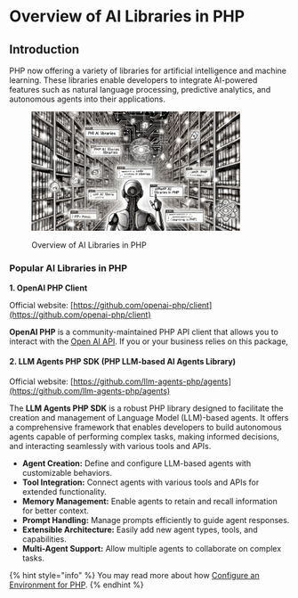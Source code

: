# Overview of AI Libraries in PHP

## Introduction

PHP now offering a variety of libraries for artificial intelligence and machine learning. These libraries enable developers to integrate AI-powered features such as natural language processing, predictive analytics, and autonomous agents into their applications.

<div align="left"><figure><img src="../../.gitbook/assets/ai-overview-ai-libraries-in-php-min.png" alt="" width="375"><figcaption><p>Overview of AI Libraries in PHP</p></figcaption></figure></div>

### Popular AI Libraries in PHP

**1. OpenAI PHP Client**

Official website: [https://github.com/openai-php/client](https://github.com/openai-php/client)

**OpenAI PHP** is a community-maintained PHP API client that allows you to interact with the [Open AI API](https://platform.openai.com/docs/api-reference/introduction). If you or your business relies on this package,

#### **2.** LLM Agents PHP SDK **(PHP LLM-based AI Agents Library)**

Official website: [https://github.com/llm-agents-php/agents](https://github.com/llm-agents-php/agents)

The **LLM Agents PHP SDK** is a robust PHP library designed to facilitate the creation and management of Language Model (LLM)-based agents. It offers a comprehensive framework that enables developers to build autonomous agents capable of performing complex tasks, making informed decisions, and interacting seamlessly with various tools and APIs.

* **Agent Creation:** Define and configure LLM-based agents with customizable behaviors.
* **Tool Integration:** Connect agents with various tools and APIs for extended functionality.
* **Memory Management:** Enable agents to retain and recall information for better context.
* **Prompt Handling:** Manage prompts efficiently to guide agent responses.
* **Extensible Architecture:** Easily add new agent types, tools, and capabilities.
* **Multi-Agent Support:** Allow multiple agents to collaborate on complex tasks.

{% hint style="info" %}
You may read more about how [Configure an Environment for PHP](../../machine-learning/ml-capabilities-in-php/configuring-an-environment-for-php/).
{% endhint %}
